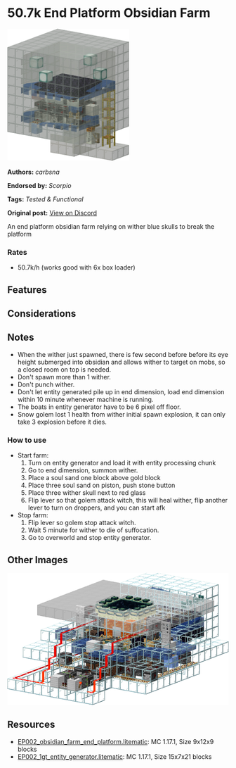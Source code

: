 # 50.7k End Platform Obsidian Farm
<img alt="area_render_1_.png" src="images/area_render_1_.png?raw=1" height="300px">

**Authors:** *carbsna*

**Endorsed by:** *Scorpio*

**Tags:** *Tested & Functional*

**Original post:** [View on Discord](https://discord.com/channels/913065809096638494/1392948858677362919)

An end platform obsidian farm relying on wither blue skulls to break the platform
### Rates
- 50.7k/h (works good with 6x box loader)
## Features

## Considerations

## Notes
- When the wither just spawned, there is few second before before its eye height submerged into obsidian and allows wither to target on mobs, so a closed room on top is needed.
- Don't spawn more than 1 wither.
- Don't punch wither.
- Don't let entity generated pile up in end dimension, load end dimension within 10 minute whenever machine is running.
- The boats in entity generator have to be 6 pixel off floor.
- Snow golem lost 1 health from wither initial spawn explosion, it can only take 3 explosion before it dies.
### How to use
- Start farm: 
  1. Turn on entity generator and load it with entity processing chunk
  2. Go to end dimension, summon wither.
    1. Place a soul sand one block above gold block
    2. Place three soul sand on piston, push stone button
    3. Place three wither skull next to red glass
  3. Flip lever so that golem attack witch, this will heal wither, flip another lever to turn on droppers, and you can start afk
- Stop farm: 
  1. Flip lever so golem stop attack witch.
  2. Wait 5 minute for wither to die of suffocation.
  3. Go to overworld and stop entity generator.

## Other Images
<img src="images/area_render.png?raw=1" height="300px">

## Resources
- [EP002_obsidian_farm_end_platform.litematic](attachments/EP002_obsidian_farm_end_platform.litematic): MC 1.17.1, Size 9x12x9 blocks
- [EP002_1gt_entity_generator.litematic](attachments/EP002_1gt_entity_generator.litematic): MC 1.17.1, Size 15x7x21 blocks
